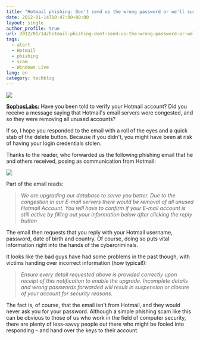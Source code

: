 ```yaml
---
title: "Hotmail phishing: Don't send us the wrong password or we'll suspend your account!"
date: 2012-01-14T10:47:00+00:00
layout: single
author_profile: true
url: 2012/01/14/hotmail-phishing-dont-send-us-the-wrong-password-or-well-suspend-your-account/
tags:
  - alert
  - Hotmail
  - phishing
  - scam
  - Windows Live
lang: en
category: techblog
---
```

<div dir="ltr" trbidi="on">
  </p> 
  
  <div>
    <a href="http://4.bp.blogspot.com/-Cc6WHxrxHpw/TxFVbqit4mI/AAAAAAAAEZY/0j0bomo5w94/s1600/hotmail-170.jpg" imageanchor="1"><img border="0" src="http://4.bp.blogspot.com/-Cc6WHxrxHpw/TxFVbqit4mI/AAAAAAAAEZY/0j0bomo5w94/s1600/hotmail-170.jpg" /></a>
  </div>
  
  <p>
    <b><a href="http://nakedsecurity.sophos.com/" target="_blank">SophosLabs:</a></b> Have you been told to verify your Hotmail account? Did you receive a message saying that Hotmail's email servers were congested, and so they were removing all unused accounts?
  </p>
  
  <p>
    If so, I hope you responded to the email with a roll of the eyes and a quick stab of the delete button. Because if you didn't, you might have been at risk of having your login credentials stolen.
  </p>
  
  <p>
    Thanks to the reader, who forwarded us the following phishing email that he and others received, posing as communication from Hotmail:
  </p>
  
  <div>
    <a href="http://3.bp.blogspot.com/-xzB5_-ecJsw/TxFVBbteP0I/AAAAAAAAEZQ/ybgCQYY8jm4/s1600/hotmail-verification.jpg" imageanchor="1"><img border="0" src="http://3.bp.blogspot.com/-xzB5_-ecJsw/TxFVBbteP0I/AAAAAAAAEZQ/ybgCQYY8jm4/s1600/hotmail-verification.jpg" /></a>
  </div>
  
  <p>
    Part of the email reads:
  </p>
  
  <blockquote>
    <p>
      <i>We are upgrading our database to serve you better. Due to the congestion in our E-mail servers there would be removal of all unused Hotmail Account. You will have to confirm if your E-mail account is still active by filling out your information below after clicking the reply button</i>
    </p>
  </blockquote>
  
  <p>
    The email then requests that you reply with your Hotmail username, password, date of birth and country. Of course, doing so puts vital information right into the hands of the cybercriminals.
  </p>
  
  <p>
    It looks like the bad guys have had some problems in the past though, with victims handing over incorrect information (how typical!):
  </p>
  
  <blockquote>
    <p>
      <i>Ensure every detail requested above is provided correctly upon receipt of this notification to enable the upgrade. Incomplete details and wrong passwords forwarded will result in suspension or closure of your account for security reasons.</i>
    </p>
  </blockquote>
  
  <p>
    The fact is, of course, that the email isn't from Hotmail, and they would never ask you for your password. Although a simple phishing scam like this can be obvious to those of us who work in the field of computer security, there are plenty of less-savvy people out there who might be fooled into responding &#8211; and hand over the keys to their account.
  </p>
</div>